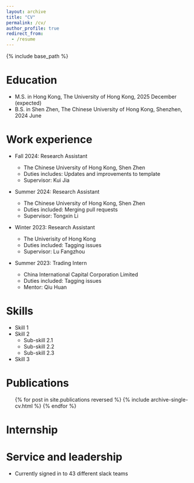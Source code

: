 ```yaml
---
layout: archive
title: "CV"
permalink: /cv/
author_profile: true
redirect_from:
  - /resume
---
```


{% include base_path %}

Education
======
* M.S. in Hong Kong, The University of Hong Kong, 2025 December (expected)
* B.S. in Shen Zhen, The Chinese University of Hong Kong, Shenzhen, 2024 June

Work experience
======
* Fall 2024: Research Assistant
  * The Chinese University of Hong Kong, Shen Zhen
  * Duties includes: Updates and improvements to template
  * Supervisor: Kui Jia

* Summer 2024: Research Assistant
  * The Chinese University of Hong Kong, Shen Zhen
  * Duties included: Merging pull requests
  * Supervisor: Tongxin Li

* Winter 2023: Research Assistant
  * The Univerisity of Hong Kong
  * Duties included: Tagging issues
  * Supervisor: Lu Fangzhou

* Summer 2023: Trading Intern
  * China International Capital Corporation Limited
  * Duties included: Tagging issues
  * Mentor: Qiu Huan

Skills
======
* Skill 1
* Skill 2
  * Sub-skill 2.1
  * Sub-skill 2.2
  * Sub-skill 2.3
* Skill 3

Publications
======
  <ul>{% for post in site.publications reversed %}
    {% include archive-single-cv.html %}
  {% endfor %}</ul>

Internship
======

  
Service and leadership
======
* Currently signed in to 43 different slack teams
